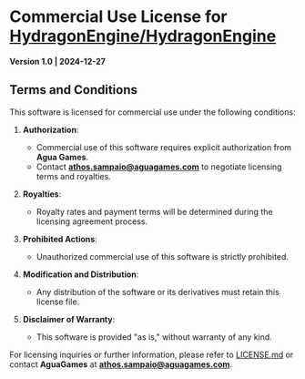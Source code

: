 # Commercial Use License for [HydragonEngine/HydragonEngine](https://github.com/Agua-Games/HydragonEngine)

**Version 1.0 | 2024-12-27**


## Terms and Conditions

This software is licensed for commercial use under the following conditions:

1. **Authorization**:
   - Commercial use of this software requires explicit authorization from **Agua Games**.
   - Contact **athos.sampaio@aguagames.com** to negotiate licensing terms and royalties.

2. **Royalties**:
   - Royalty rates and payment terms will be determined during the licensing agreement process.

3. **Prohibited Actions**:
   - Unauthorized commercial use of this software is strictly prohibited.

4. **Modification and Distribution**:
   - Any distribution of the software or its derivatives must retain this license file.

5. **Disclaimer of Warranty**:
   - This software is provided "as is," without warranty of any kind.

For licensing inquiries or further information, please refer to [LICENSE.md](./LICENSE.md) or contact **AguaGames** at **athos.sampaio@aguagames.com**.


